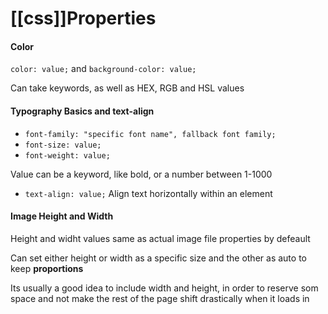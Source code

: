 # [[css]]Properties

#### Color
`color: value;`
and 
`background-color: value;`

Can take keywords, as well as HEX, RGB and HSL values

#### Typography Basics and text-align
- `font-family: "specific font name", fallback font family;`
- `font-size: value;`
- `font-weight: value;`

Value can be a keyword, like bold, or a number between 1-1000
- `text-align: value;`
Align text horizontally within an element

#### Image Height and Width
Height and widht values same as actual image file properties by defeault

Can set either height or width as a specific size and the other as auto to keep **proportions**

Its usually a good idea to include width and height, in order to reserve som space and not  make the rest of the page shift drastically when it loads in
